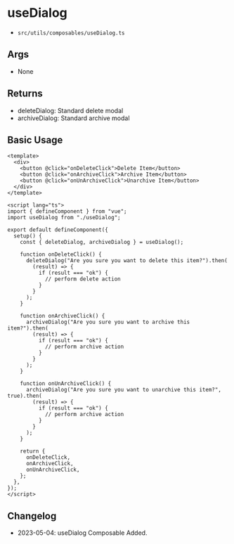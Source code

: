 # useDialog
- `src/utils/composables/useDialog.ts`

## Args
- None

## Returns
- deleteDialog: Standard delete modal
- archiveDialog: Standard archive modal

## Basic Usage

```vue
<template>
  <div>
    <button @click="onDeleteClick">Delete Item</button>
    <button @click="onArchiveClick">Archive Item</button>
    <button @click="onUnArchiveClick">Unarchive Item</button>
  </div>
</template>

<script lang="ts">
import { defineComponent } from "vue";
import useDialog from "./useDialog";

export default defineComponent({
  setup() {
    const { deleteDialog, archiveDialog } = useDialog();

    function onDeleteClick() {
      deleteDialog("Are you sure you want to delete this item?").then(
        (result) => {
          if (result === "ok") {
            // perform delete action
          }
        }
      );
    }

    function onArchiveClick() {
      archiveDialog("Are you sure you want to archive this item?").then(
        (result) => {
          if (result === "ok") {
            // perform archive action
          }
        }
      );
    }

    function onUnArchiveClick() {
      archiveDialog("Are you sure you want to unarchive this item?", true).then(
        (result) => {
          if (result === "ok") {
            // perform archive action
          }
        }
      );
    }

    return {
      onDeleteClick,
      onArchiveClick,
      onUnArchiveClick,
    };
  },
});
</script>
```

## Changelog
- 2023-05-04: useDialog Composable Added.
